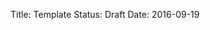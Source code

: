 Title: Template
Status: Draft
Date: 2016-09-19
<!--
ICI UN TEMPLATE de document pour les pages projets
-->

<!--
Title: deux
Date: 2016-09-19
Image: /images/visuel_HD_01.jpg -> l'image mise en avant pour le listing général
Tags:

# Titre du film
![](images/visuel_HD_01.jpg) -> syntaxe image


-->
